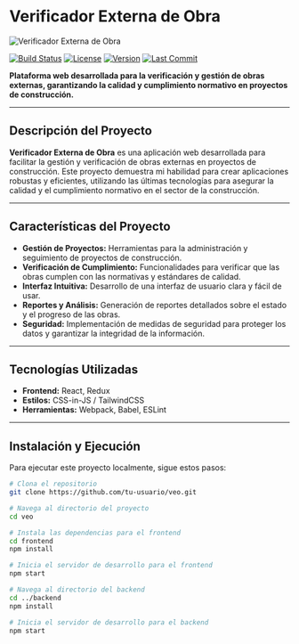 # **Verificador Externa de Obra**

![Verificador Externa de Obra](https://via.placeholder.com/1200x300.png?text=Verificador+Externa+de+Obra)

[![Build Status](https://img.shields.io/badge/Build-Status-green)](https://github.com/tu-usuario/veo/actions)
[![License](https://img.shields.io/badge/License-MIT-blue)](LICENSE)
[![Version](https://img.shields.io/badge/Version-1.0.0-orange)](https://github.com/tu-usuario/veo)
[![Last Commit](https://img.shields.io/github/last-commit/tu-usuario/veo)](https://github.com/tu-usuario/veo/commits/main)

**Plataforma web desarrollada para la verificación y gestión de obras externas, garantizando la calidad y cumplimiento normativo en proyectos de construcción.**

---

## **Descripción del Proyecto**

**Verificador Externa de Obra** es una aplicación web desarrollada para facilitar la gestión y verificación de obras externas en proyectos de construcción. Este proyecto demuestra mi habilidad para crear aplicaciones robustas y eficientes, utilizando las últimas tecnologías para asegurar la calidad y el cumplimiento normativo en el sector de la construcción.

---

## **Características del Proyecto**

- **Gestión de Proyectos:** Herramientas para la administración y seguimiento de proyectos de construcción.
- **Verificación de Cumplimiento:** Funcionalidades para verificar que las obras cumplen con las normativas y estándares de calidad.
- **Interfaz Intuitiva:** Desarrollo de una interfaz de usuario clara y fácil de usar.
- **Reportes y Análisis:** Generación de reportes detallados sobre el estado y el progreso de las obras.
- **Seguridad:** Implementación de medidas de seguridad para proteger los datos y garantizar la integridad de la información.

---

## **Tecnologías Utilizadas**

- **Frontend:** React, Redux
- **Estilos:** CSS-in-JS / TailwindCSS
- **Herramientas:** Webpack, Babel, ESLint

---

## **Instalación y Ejecución**

Para ejecutar este proyecto localmente, sigue estos pasos:

```bash
# Clona el repositorio
git clone https://github.com/tu-usuario/veo.git

# Navega al directorio del proyecto
cd veo

# Instala las dependencias para el frontend
cd frontend
npm install

# Inicia el servidor de desarrollo para el frontend
npm start

# Navega al directorio del backend
cd ../backend
npm install

# Inicia el servidor de desarrollo para el backend
npm start
